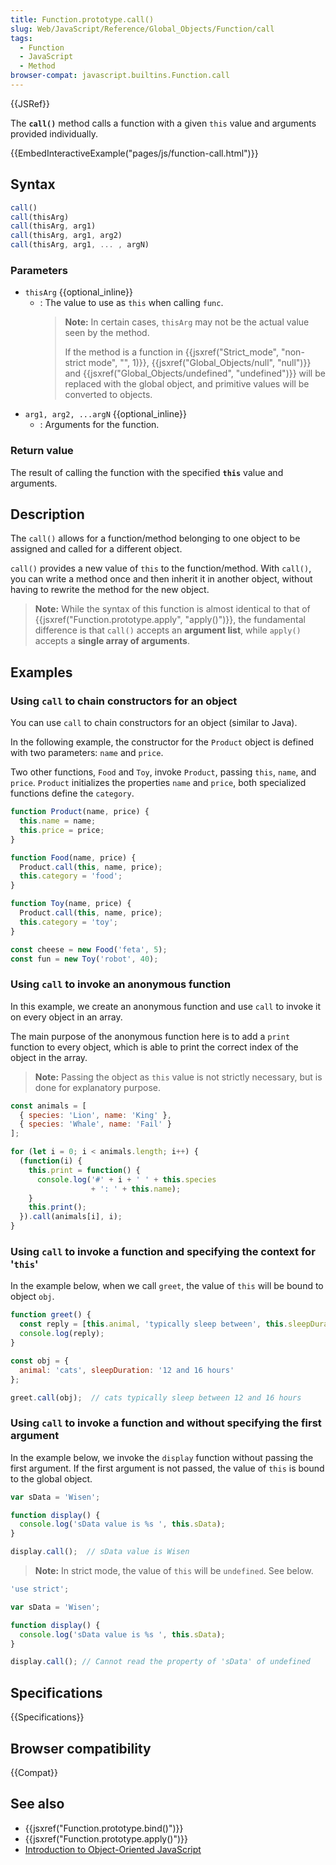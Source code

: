 ```yaml
---
title: Function.prototype.call()
slug: Web/JavaScript/Reference/Global_Objects/Function/call
tags:
  - Function
  - JavaScript
  - Method
browser-compat: javascript.builtins.Function.call
---
```

{{JSRef}}

The **`call()`** method calls a function with a given `this` value and arguments
provided individually.

{{EmbedInteractiveExample("pages/js/function-call.html")}}

## Syntax

```js
call()
call(thisArg)
call(thisArg, arg1)
call(thisArg, arg1, arg2)
call(thisArg, arg1, ... , argN)
```

### Parameters

- `thisArg` {{optional_inline}}
  - : The value to use as `this` when calling `func`.
    > **Note:** In certain cases, `thisArg` may not be the actual value seen by
    > the method.
    >
    > If the method is a function in
    > {{jsxref("Strict_mode", "non-strict mode", "",
        1)}},
    > {{jsxref("Global_Objects/null", "null")}} and
    > {{jsxref("Global_Objects/undefined", "undefined")}} will
    > be replaced with the global object, and primitive values will be converted
    > to objects.
- `arg1, arg2, ...argN` {{optional_inline}}
  - : Arguments for the function.

### Return value

The result of calling the function with the specified **`this`** value and
arguments.

## Description

The `call()` allows for a function/method belonging to one object to be assigned
and called for a different object.

`call()` provides a new value of `this` to the function/method. With `call()`,
you can write a method once and then inherit it in another object, without
having to rewrite the method for the new object.

> **Note:** While the syntax of this function is almost identical to that of
> {{jsxref("Function.prototype.apply", "apply()")}}, the
> fundamental difference is that `call()` accepts an **argument list**, while
> `apply()` accepts a **single array of arguments**.

## Examples

### Using `call` to chain constructors for an object

You can use `call` to chain constructors for an object (similar to Java).

In the following example, the constructor for the `Product` object is defined
with two parameters: `name` and `price`.

Two other functions, `Food` and `Toy`, invoke `Product`, passing `this`, `name`,
and `price`. `Product` initializes the properties `name` and `price`, both
specialized functions define the `category`.

```js
function Product(name, price) {
  this.name = name;
  this.price = price;
}

function Food(name, price) {
  Product.call(this, name, price);
  this.category = 'food';
}

function Toy(name, price) {
  Product.call(this, name, price);
  this.category = 'toy';
}

const cheese = new Food('feta', 5);
const fun = new Toy('robot', 40);
```

### Using `call` to invoke an anonymous function

In this example, we create an anonymous function and use `call` to invoke it on
every object in an array.

The main purpose of the anonymous function here is to add a `print` function to
every object, which is able to print the correct index of the object in the
array.

> **Note:** Passing the object as `this` value is not strictly necessary, but is
> done for explanatory purpose.

```js
const animals = [
  { species: 'Lion', name: 'King' },
  { species: 'Whale', name: 'Fail' }
];

for (let i = 0; i < animals.length; i++) {
  (function(i) {
    this.print = function() {
      console.log('#' + i + ' ' + this.species
                  + ': ' + this.name);
    }
    this.print();
  }).call(animals[i], i);
}
```

### Using `call` to invoke a function and specifying the context for '`this`'

In the example below, when we call `greet`, the value of `this` will be bound to
object `obj`.

```js
function greet() {
  const reply = [this.animal, 'typically sleep between', this.sleepDuration].join(' ');
  console.log(reply);
}

const obj = {
  animal: 'cats', sleepDuration: '12 and 16 hours'
};

greet.call(obj);  // cats typically sleep between 12 and 16 hours
```

### Using `call` to invoke a function and without specifying the first argument

In the example below, we invoke the `display` function without passing the first
argument. If the first argument is not passed, the value of `this` is bound to
the global object.

```js
var sData = 'Wisen';

function display() {
  console.log('sData value is %s ', this.sData);
}

display.call();  // sData value is Wisen
```

> **Note:** In strict mode, the value of `this` will be `undefined`. See below.

```js
'use strict';

var sData = 'Wisen';

function display() {
  console.log('sData value is %s ', this.sData);
}

display.call(); // Cannot read the property of 'sData' of undefined
```

## Specifications

{{Specifications}}

## Browser compatibility

{{Compat}}

## See also

- {{jsxref("Function.prototype.bind()")}}
- {{jsxref("Function.prototype.apply()")}}
- [Introduction to Object-Oriented JavaScript](/en-US/docs/Learn/JavaScript/Objects)
